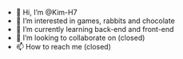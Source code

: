 - 👋 Hi, I’m @Kim-H7
- 👀 I’m interested in games, rabbits and chocolate
- 🌱 I’m currently learning back-end and front-end
- 💞️ I’m looking to collaborate on (closed)
- 📫 How to reach me (closed)

<!---
Kim-H7/Kim-H7 is a ✨ special ✨ repository because its `README.md` (this file) appears on your GitHub profile.
You can click the Preview link to take a look at your changes.
--->
